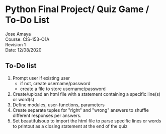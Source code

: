 # Python Final Project/ Quiz Game / To-Do List
Jose Amaya  <br />
Course: CIS-153-O1A <br />
Revision 1 <br />
Date: 12/08/2020

## To-Do list
1. Prompt user if existing user
      * if not, create username/password
      * create a file to store username/password
2. Create/upload an html file with a statement containing a specific line(s) or word(s) 
3. Define modules, user-functions, parameters
4. Create separate tuples for "right" and "wrong" answers to shuffle different responses per answers.
5. Set beautifulsoup to import the html file to parse specific lines or words to printout as a closing statement at the end of the quiz


